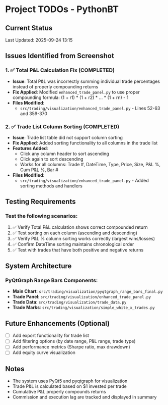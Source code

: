 # Project TODOs - PythonBT

## Current Status
Last Updated: 2025-09-24 13:15

## Issues Identified from Screenshot

### 1. ✅ Total P&L Calculation Fix (COMPLETED)
- **Issue**: Total P&L was incorrectly summing individual trade percentages instead of properly compounding returns
- **Fix Applied**: Modified `enhanced_trade_panel.py` to use proper compounding formula: (1 + r1) * (1 + r2) * ... * (1 + rn) - 1
- **Files Modified**:
  - `src/trading/visualization/enhanced_trade_panel.py` - Lines 52-63 and 359-370

### 2. ✅ Trade List Column Sorting (COMPLETED)
- **Issue**: Trade list table did not support column sorting
- **Fix Applied**: Added sorting functionality to all columns in the trade list
- **Features Added**:
  - Click any column header to sort ascending
  - Click again to sort descending
  - Works for all columns: Trade #, DateTime, Type, Price, Size, P&L %, Cum P&L %, Bar #
- **Files Modified**:
  - `src/trading/visualization/enhanced_trade_panel.py` - Added sorting methods and handlers

## Testing Requirements

### Test the following scenarios:
1. ✅ Verify Total P&L calculation shows correct compounded return
2. ✅ Test sorting on each column (ascending and descending)
3. ✅ Verify P&L % column sorting works correctly (largest wins/losses)
4. ✅ Confirm DateTime sorting maintains chronological order
5. ✅ Test with trades that have both positive and negative returns

## System Architecture

### PyQtGraph Range Bars Components:
- **Main Chart**: `src/trading/visualization/pyqtgraph_range_bars_final.py`
- **Trade Panel**: `src/trading/visualization/enhanced_trade_panel.py`
- **Trade Data**: `src/trading/visualization/trade_data.py`
- **Trade Marks**: `src/trading/visualization/simple_white_x_trades.py`

## Future Enhancements (Optional)
- [ ] Add export functionality for trade list
- [ ] Add filtering options (by date range, P&L range, trade type)
- [ ] Add performance metrics (Sharpe ratio, max drawdown)
- [ ] Add equity curve visualization

## Notes
- The system uses PyQt5 and pyqtgraph for visualization
- Trade P&L is calculated based on $1 invested per trade
- Cumulative P&L properly compounds returns
- Commission and execution lag are tracked and displayed in summary